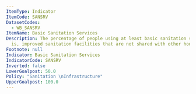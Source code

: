 ```yaml
---
ItemType: Indicator
ItemCode: SANSRV
DatasetCodes:
  - WB_SANSRV
ItemName: Basic Sanitation Services
Description: The percentage of people using at least basic sanitation services, that
  is, improved sanitation facilities that are not shared with other households.
Footnote: null
Indicator: Basic Sanitation Services
IndicatorCode: SANSRV
Inverted: false
LowerGoalpost: 50.0
Policy: "Sanitation \nInfrastructure"
UpperGoalpost: 100.0
---
```


